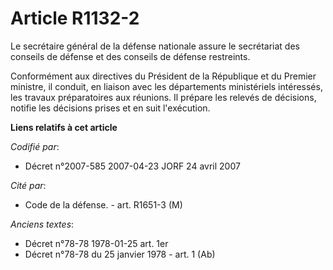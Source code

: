 # Article R1132-2

Le secrétaire général de la défense nationale assure le secrétariat des conseils de défense et des conseils de défense
restreints.

Conformément aux directives du Président de la République et du Premier ministre, il conduit, en liaison avec les
départements ministériels intéressés, les travaux préparatoires aux réunions. Il prépare les relevés de décisions, notifie
les décisions prises et en suit l'exécution.

**Liens relatifs à cet article**

_Codifié par_:

  - Décret n°2007-585 2007-04-23 JORF 24 avril 2007

_Cité par_:

  - Code de la défense. - art. R1651-3 (M)

_Anciens textes_:

  - Décret n°78-78 1978-01-25 art. 1er
  - Décret n°78-78 du 25 janvier 1978 - art. 1 (Ab)
